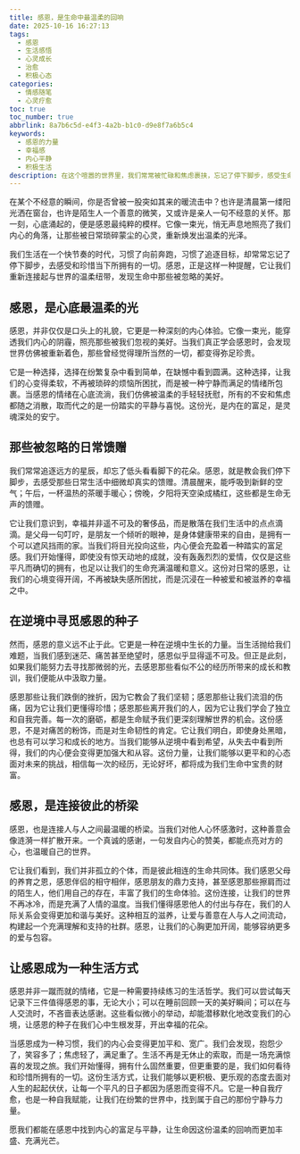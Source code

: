 ```yaml
---
title: 感恩，是生命中最温柔的回响
date: 2025-10-16 16:27:13
tags:
  - 感恩
  - 生活感悟
  - 心灵成长
  - 治愈
  - 积极心态
categories:
  - 情感随笔
  - 心灵疗愈
toc: true
toc_number: true
abbrlink: 8a7b6c5d-e4f3-4a2b-b1c0-d9e8f7a6b5c4
keywords:
  - 感恩的力量
  - 幸福感
  - 内心平静
  - 积极生活
description: 在这个喧嚣的世界里，我们常常被忙碌和焦虑裹挟，忘记了停下脚步，感受生命中那些微小而确切的幸福。感恩，并非仅仅是对馈赠的感谢，它更是一种深刻的生命哲学，一种温柔而强大的内心力量。它能穿透迷雾，照亮我们前行的路，让每一个平凡的日子都闪耀着不凡的光芒。今天，让我们一起走进感恩的世界，感受它如何滋养我们的灵魂，让生活充满温暖与希望。
---
```


在某个不经意的瞬间，你是否曾被一股突如其来的暖流击中？也许是清晨第一缕阳光洒在窗台，也许是陌生人一个善意的微笑，又或许是亲人一句不经意的关怀。那一刻，心底涌起的，便是感恩最纯粹的模样。它像一束光，悄无声息地照亮了我们内心的角落，让那些被日常琐碎蒙尘的心灵，重新焕发出温柔的光泽。

我们生活在一个快节奏的时代，习惯了向前奔跑，习惯了追逐目标，却常常忘记了停下脚步，去感受和珍惜当下所拥有的一切。感恩，正是这样一种提醒，它让我们重新连接起与世界的温柔纽带，发现生命中那些被忽略的美好。

## 感恩，是心底最温柔的光

感恩，并非仅仅是口头上的礼貌，它更是一种深刻的内心体验。它像一束光，能穿透我们内心的阴霾，照亮那些被我们忽视的美好。当我们真正学会感恩时，会发现世界仿佛被重新着色，那些曾经觉得理所当然的一切，都变得弥足珍贵。

它是一种选择，选择在纷繁复杂中看到简单，在缺憾中看到圆满。这种选择，让我们的心变得柔软，不再被琐碎的烦恼所困扰，而是被一种宁静而满足的情绪所包裹。当感恩的情绪在心底流淌，我们仿佛被温柔的手轻轻抚慰，所有的不安和焦虑都随之消散，取而代之的是一份踏实的平静与喜悦。这份光，是内在的富足，是灵魂深处的安宁。

## 那些被忽略的日常馈赠

我们常常追逐远方的星辰，却忘了低头看看脚下的花朵。感恩，就是教会我们停下脚步，去感受那些日常生活中细微却真实的馈赠。清晨醒来，能呼吸到新鲜的空气；午后，一杯温热的茶暖手暖心；傍晚，夕阳将天空染成橘红，这些都是生命无声的馈赠。

它让我们意识到，幸福并非遥不可及的奢侈品，而是散落在我们生活中的点点滴滴。是父母一句叮咛，是朋友一个倾听的眼神，是身体健康带来的自由，是拥有一个可以遮风挡雨的家。当我们将目光投向这些，内心便会充盈着一种踏实的富足感。我们开始懂得，即使没有惊天动地的成就，没有轰轰烈烈的爱情，仅仅是这些平凡而确切的拥有，也足以让我们的生命充满温暖和意义。这份对日常的感恩，让我们的心境变得开阔，不再被缺失感所困扰，而是沉浸在一种被爱和被滋养的幸福之中。

## 在逆境中寻觅感恩的种子

然而，感恩的意义远不止于此。它更是一种在逆境中生长的力量。当生活抛给我们难题，当我们感到迷茫、痛苦甚至绝望时，感恩似乎显得遥不可及。但正是此刻，如果我们能努力去寻找那微弱的光，去感恩那些看似不公的经历所带来的成长和教训，我们便能从中汲取力量。

感恩那些让我们跌倒的挫折，因为它教会了我们坚韧；感恩那些让我们流泪的伤痛，因为它让我们更懂得珍惜；感恩那些离开我们的人，因为它让我们学会了独立和自我完善。每一次的磨砺，都是生命赋予我们更深刻理解世界的机会。这份感恩，不是对痛苦的粉饰，而是对生命韧性的肯定。它让我们明白，即使身处黑暗，也总有可以学习和成长的地方。当我们能够从逆境中看到希望，从失去中看到所得，我们的内心便会变得更加强大和从容。这份力量，让我们能够以更平和的心态面对未来的挑战，相信每一次的经历，无论好坏，都将成为我们生命中宝贵的财富。

## 感恩，是连接彼此的桥梁

感恩，也是连接人与人之间最温暖的桥梁。当我们对他人心怀感激时，这种善意会像涟漪一样扩散开来。一个真诚的感谢，一句发自内心的赞美，都能点亮对方的心，也温暖自己的世界。

它让我们看到，我们并非孤立的个体，而是彼此相连的生命共同体。我们感恩父母的养育之恩，感恩伴侣的相守相伴，感恩朋友的鼎力支持，甚至感恩那些擦肩而过的陌生人，他们用自己的存在，丰富了我们的生命体验。这份连接，让我们的世界不再冰冷，而是充满了人情的温度。当我们懂得感恩他人的付出与存在，我们的人际关系会变得更加和谐与美好。这种相互的滋养，让爱与善意在人与人之间流动，构建起一个充满理解和支持的社群。感恩，让我们的心胸更加开阔，能够容纳更多的爱与包容。

## 让感恩成为一种生活方式

感恩并非一蹴而就的情绪，它是一种需要持续练习的生活哲学。我们可以尝试每天记录下三件值得感恩的事，无论大小；可以在睡前回顾一天的美好瞬间；可以在与人交流时，不吝啬表达感谢。这些看似微小的举动，却能潜移默化地改变我们的心境，让感恩的种子在我们心中生根发芽，开出幸福的花朵。

当感恩成为一种习惯，我们的内心会变得更加平和、宽广。我们会发现，抱怨少了，笑容多了；焦虑轻了，满足重了。生活不再是无休止的索取，而是一场充满惊喜的发现之旅。我们开始懂得，拥有什么固然重要，但更重要的是，我们如何看待和珍惜所拥有的一切。这份生活方式，让我们能够以更积极、更乐观的态度去面对人生的起起伏伏，让每一个平凡的日子都因为感恩而变得不凡。它是一种自我疗愈，也是一种自我赋能，让我们在纷繁的世界中，找到属于自己的那份宁静与力量。

愿我们都能在感恩中找到内心的富足与平静，让生命因这份温柔的回响而更加丰盛、充满光芒。
